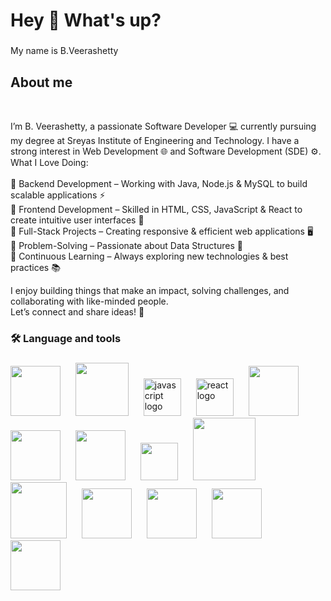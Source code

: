 
<h1 align="left">Hey 👋 What's up?</h1>

###

<p align="left">My name is B.Veerashetty</p>

###

<h2 align="left">About me <br> </h2> 
<br><p>I’m B. Veerashetty, a passionate Software Developer 💻 currently pursuing my degree at Sreyas Institute of Engineering and Technology. I have a strong interest in Web Development 🌐 and Software Development (SDE) ⚙️.<br>
What I Love Doing:<br>
<br>🔹 Backend Development – Working with Java, Node.js & MySQL to build scalable applications ⚡
<br>🔹 Frontend Development – Skilled in HTML, CSS, JavaScript & React to create intuitive user interfaces 🎨
<br>🔹 Full-Stack Projects – Creating responsive & efficient web applications 🖥️
<br>🔹 Problem-Solving – Passionate about Data Structures 🧠
<br>🔹 Continuous Learning – Always exploring new technologies & best practices 📚<br>

I enjoy building things that make an impact, solving challenges, and collaborating with like-minded people.<br> Let’s connect and share ideas! 🤝
</p>



###



###

<h3 align="left">🛠 Language and tools</h3>

###

<div align="left">
  <img src="https://1.bp.blogspot.com/-AvM-a6R_nnI/WnPeZ9VrfZI/AAAAAAAABZM/VhubjScBvuAC01MszE8j_c4RqczEWziCwCLcBGAs/s1600/2000px-HTML5_logo_and_wordmark.svg.png " height="80">
 <img width="16" />
  <img src="https://cdn.freebiesupply.com/logos/large/2x/css3-logo-png-transparent.png" height="85">
  <img width="16" />
  <img src="https://cdn.jsdelivr.net/gh/devicons/devicon/icons/javascript/javascript-original.svg" height="60" alt="javascript logo"  />
  <img width="16" />
  <img src="https://cdn.jsdelivr.net/gh/devicons/devicon/icons/react/react-original.svg" height="60" alt="react logo"  />
  <img width="16" />
  <img src="https://th.bing.com/th/id/R.f7337d339216d05c1551688efb13a830?rik=m28qY9WE3BaKXQ&riu=http%3a%2f%2fpluspng.com%2fimg-png%2fnodejs-png-nodejs-icon-png-50-px-1600.png&ehk=XR9ktXGvw5svYVTEqemL7wSEUZL%2bihqTpYBLPSQn8GQ%3d&risl=&pid=ImgRaw&r=0" height="80">
  <img width="16" />
   <img src="https://cdn.freebiesupply.com/logos/large/2x/mysql-5-logo-png-transparent.png" height="80">
<img width="16" />
   <img src="https://www.iconpacks.net/icons/free-icons-6/free-rest-api-blue-logo-icon-22098-thumb.png" height="80">
  <img width="16" />
    <img src="https://cdn.freelogovectors.net/wp-content/uploads/2020/12/postman-logo.png"height="60">
    <img width="16" />
    <img src="https://static.vecteezy.com/system/resources/previews/022/100/214/original/java-logo-transparent-free-png.png" height="100">
 <img width="16" />
    <img src="https://1000logos.net/wp-content/uploads/2020/08/Git-Logo-640x400.png" height="90">
     <img width="16" />
     <img src="https://raw.githubusercontent.com/dhanishgajjar/vscode-icons/master/png/default_dark.png" height="80">
     <img width="16" />
     <img src="https://images.ctfassets.net/23aumh6u8s0i/c04wENP3FnbevwdWzrePs/1e2739fa6d0aa5192cf89599e009da4e/nextjs" height="80">
     <img width="16" />
    <img src="https://icons.veryicon.com/png/o/business/vscode-program-item-icon/typescript-def.png" height="80">
     <img width="16" />
      <img src="https://www.liblogo.com/img-logo/mo429m311-mongodb-logo-mongodb-logo-.png" height="80">
     <img width="16" />

</div>

###
